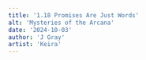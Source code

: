 ```yaml
---
title: '1.18 Promises Are Just Words'
alt: 'Mysteries of the Arcana'
date: '2024-10-03'
author: 'J Gray'
artist: 'Keira'
---
```

